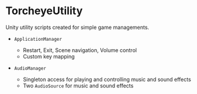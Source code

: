 # TorcheyeUtility
Unity utility scripts created for simple game managements.

- `ApplicationManager`
  - Restart, Exit, Scene navigation, Volume control
  - Custom key mapping

- `AudioManager`
  - Singleton access for playing and controlling music and sound effects
  - Two `AudioSource` for music and sound effects
